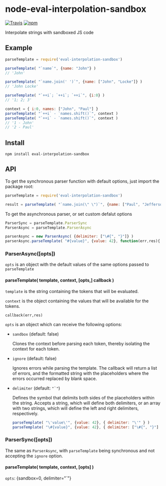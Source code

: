 
# node-eval-interpolation-sandbox

[![Travis](https://img.shields.io/travis/kelvinss/node-eval-interpolation-sandbox.svg?maxAge=2592000)](https://travis-ci.org/kelvinss/node-eval-interpolation-sandbox)
[![npm](https://img.shields.io/npm/v/eval-interpolation-sandbox.svg?maxAge=2592000)](https://www.npmjs.com/package/eval-interpolation-sandbox)

Interpolate strings with sandboxed JS code

## Example
```js
parseTemplate = require('eval-interpolation-sandbox')

parseTemplate( "`name`", {name: "John"} )
// 'John'

parseTemplate( "`name.join(' ')`", {name: ["John", "Locke"]} )
// 'John Locke'

parseTemplate( "`++i`; `++i`; `++i`", {i:0} )
// '1; 2; 3'

context = { i:0, names: ["John", "Paul"] }
parseTemplate( "`++i` - `names.shift()`", context )
parseTemplate( "`++i` - `names.shift()`", context )
// '1 - John'
// '2 - Paul'
```

## Install

    npm install eval-interpolation-sandbox

## API

  To get the synchronous parser function with default options, just import the package root:

```js
parseTemplate = require('eval-interpolation-sandbox')

result = parseTemplate( "`name.join(\" \")`", {name: ["Paul", "Jefferson"]} )  // 'Paul Jefferson'
```

  To get the asynchronous parser, or set custom defalut options

```js
ParserSync = parseTemplate.ParserSync
ParserAsync = parseTemplate.ParserAsync

parserAsync = new ParserAsync( {delimiter: ["\#{", "}"]} )
parserAsync.parseTemplate( "#{value}", {value: 42}, function(err,res){ console.log(res) } ) // '42'
```

### ParserAsync([opts])

`opts` is an object with the default values of the same options passed to `parseTemplate`

#### parseTemplate( template, context, [opts,] callback )

`template` is the string containing the tokens that will be evaluated.

`context` is the object containing the values that will be available for the tokens.

`callback(err,res)`

`opts` is an object which can receive the following options:

* `sandbox` (default: false)  

  Clones the context before parsing each token, thereby isolating the context for
  each token.

* `ignore` (default: false)

  Ignores errors while parsing the template.
  The callback will return a list of errors, and the formatted string with
  the placeholders where the errors occurred replaced by blank space.

* `delimiter` (default: ```"`"```)

  Defines the symbol that delimits both sides of the placeholders within the string.
  Accepts a string, which will define both delimiters, or an array with two strings,
  which will define the left and right delimiters, respectively.

  ```js
  parseTemplate( "\'value\'", {value: 42}, { delimiter: "\'" } )
  parseTemplate( "\#{value}", {value: 42}, { delimiter: ["\#{", "}"] } )
  ```


### ParserSync([opts])

The same as `ParserAsync`, with `parseTemplate` being synchronous and not accepting
the `ignore` option.

#### parseTemplate( template, context, [opts] )

`opts`: {sandbox=0, delimiter="`"}
